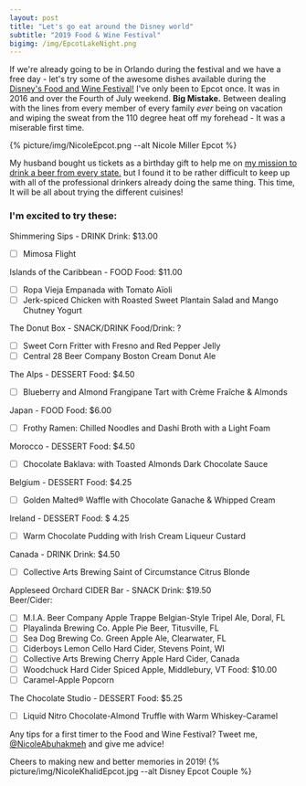 ```yaml
---
layout: post
title: "Let's go eat around the Disney world"
subtitle: "2019 Food & Wine Festival"
bigimg: /img/EpcotLakeNight.png
---
```



If we're already going to be in Orlando during the festival and we have a free day - let's try some of the awesome dishes available during the 
[Disney's Food and Wine Festival!](https://disneyworld.disney.go.com/dining/epcot/food-wine-marketplaces/) 
I've only been to Epcot once. It was in 2016 and over the Fourth of July weekend. **Big Mistake.** 
Between dealing with the lines from every member of every family *ever* being on vacation and wiping the sweat from the 110 degree heat off my forehead - It was a miserable first time.  

{% picture/img/NicoleEpcot.png --alt Nicole Miller Epcot %}

 My husband bought us tickets as a birthday gift to help me on [my mission to drink a beer from every state.](https://www.wanderinglush.com/2017-05-20-untappd-data/) but I found it to be rather difficult to keep up with all of the professional drinkers already doing the same thing.  This time, It will be all about trying the different cuisines! 

### I'm excited to try these: 

Shimmering Sips - DRINK
Drink: $13.00
 - [ ] Mimosa Flight

Islands of the Caribbean - FOOD
Food: $11.00
 - [ ] Ropa Vieja Empanada with Tomato Aïoli
 - [ ] Jerk-spiced Chicken with Roasted Sweet Plantain Salad and Mango Chutney Yogurt

The Donut Box - SNACK/DRINK
 Food/Drink: ?
 - [ ] Sweet Corn Fritter with Fresno and Red Pepper Jelly
 - [ ] Central 28 Beer Company Boston Cream Donut Ale

The Alps - DESSERT
Food: $4.50
 - [ ] Blueberry and Almond Frangipane Tart with Crème Fraîche & Almonds	

Japan - FOOD
Food: $6.00
 - [ ] Frothy Ramen: Chilled Noodles and Dashi Broth with a Light Foam

Morocco - DESSERT
Food: $4.50
 - [ ] Chocolate Baklava: with Toasted Almonds  Dark Chocolate Sauce

Belgium - DESSERT
Food: $4.25
 - [ ] Golden Malted® Waffle with Chocolate Ganache & Whipped Cream

Ireland - DESSERT
Food: $ 4.25
 - [ ] Warm Chocolate Pudding with Irish Cream Liqueur Custard

Canada - DRINK
Drink: $4.50
 - [ ] Collective Arts Brewing Saint of Circumstance Citrus Blonde

Appleseed Orchard CIDER Bar - SNACK
 Drink: $19.50	
Beer/Cider:
 - [ ] M.I.A. Beer Company Apple Trappe Belgian-Style Tripel Ale, Doral, FL
 - [ ] Playalinda Brewing Co. Apple Pie Beer, Titusville, FL
 - [ ] Sea Dog Brewing Co. Green Apple Ale, Clearwater, FL
 - [ ] Ciderboys Lemon Cello Hard Cider, Stevens Point, WI
 - [ ] Collective Arts Brewing Cherry Apple Hard Cider, Canada
 - [ ] Woodchuck Hard Cider Spiced Apple, Middlebury, VT
Food: $10.00
 - [ ] Caramel-Apple Popcorn

The Chocolate Studio - DESSERT
Food: $5.25
 - [ ]  Liquid Nitro Chocolate-Almond Truffle with Warm Whiskey-Caramel



Any tips for a first timer to the Food and Wine Festival?  Tweet me, [@NicoleAbuhakmeh](https://twitter.com/nicoleabuhakmeh) and give me advice! 

Cheers to making new and better memories in 2019!
{% picture/img/NicoleKhalidEpcot.jpg --alt Disney Epcot Couple %}
